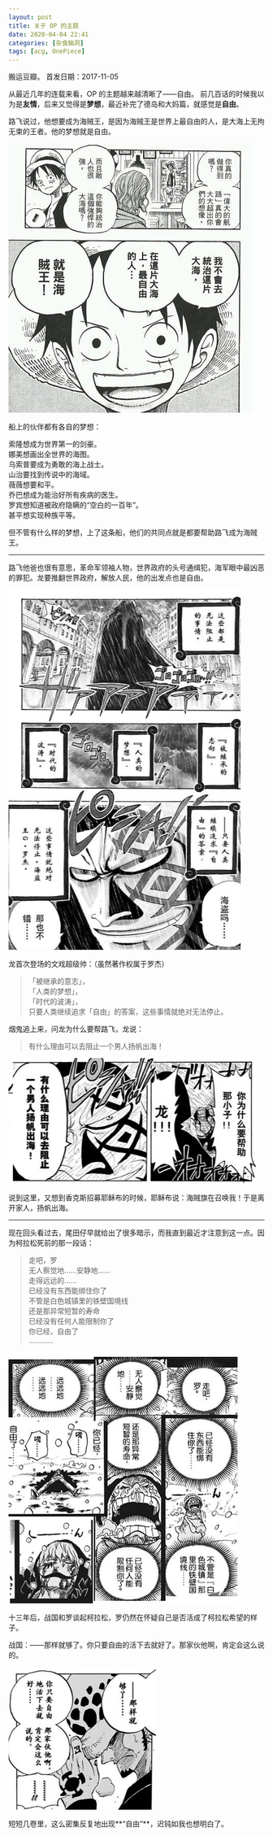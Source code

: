 ```yaml
---
layout: post
title: 关于 OP 的主题
date: 2020-04-04 22:41
categories: [杂食脑洞]
tags: [acg, OnePiece]
---
```


搬运豆瓣。
首发日期：2017-11-05

<!-- more -->

从最近几年的连载来看，OP 的主题越来越清晰了——自由。
前几百话的时候我以为是**友情**，后来又觉得是**梦想**，最近补完了德岛和大妈篇，就感觉是**自由**。

路飞说过，他想要成为海贼王，是因为海贼王是世界上最自由的人，是大海上无拘无束的王者。他的梦想就是自由。

![最自由的人](/assets/images/2017/onepiece-free-pirate-king.jpg)

船上的伙伴都有各自的梦想：

索隆想成为世界第一的剑豪。<br>
娜美想画出全世界的海图。<br>
乌索普要成为勇敢的海上战士。<br>
山治要找到传说中的海域。<br>
薇薇想要和平。<br>
乔巴想成为能治好所有疾病的医生。<br>
罗宾想知道被政府隐瞒的“空白的一百年”。<br>
甚平想实现种族平等。<br>

但不管有什么样的梦想，上了这条船，他们的共同点就是都要帮助路飞成为海贼王。

---

路飞他爸也很有意思，革命军领袖人物，世界政府的头号通缉犯，海军眼中最凶恶的罪犯。龙要推翻世界政府，解放人民，他的出发点也是自由。

![龙首次登场](/assets/images/2017/onepiece-dragon1.jpg)

龙首次登场的文戏超级帅：（虽然著作权属于罗杰）

> 「被继承的意志」，<br>
> 「人类的梦想」，<br>
> 「时代的波涛」，<br>
> 只要人类继续追求「自由」的答案，这些事情就绝对无法停止。

烟鬼追上来，问龙为什么要帮路飞，龙说：

> 有什么理由可以去阻止一个男人扬帆出海！

![龙太帅了](/assets/images/2017/onepiece-dragon2.jpg)

说到这里，又想到香克斯招募耶稣布的时候，耶稣布说：海贼旗在召唤我！于是离开家人，扬帆出海。

---

现在回头看过去，尾田仔早就给出了很多暗示，而我直到最近才注意到这一点。因为柯拉松死前的那一段话：

> 走吧，罗<br>
> 无人察觉地……安静地……<br>
> 走得远远的……<br>
> 已经没有东西能绑住你了<br>
> 不管是白色城镇里的铁壁国境线<br>
> 还是那异常短暂的寿命<br>
> 已经没有任何人能限制你了<br>
> 你已经，自由了<br>
> …………

![柯拉松](/assets/images/2017/onepiece-korason.jpg)

十三年后，战国和罗谈起柯拉松，罗仍然在怀疑自己是否活成了柯拉松希望的样子。

战国：——那样就够了。你只要自由的活下去就好了。那家伙他啊，肯定会这么说的。

![战国与罗](/assets/images/2017/onepiece-law.jpg)

短短几卷里，这么密集反复地出现**“自由”**，迟钝如我也想明白了。
